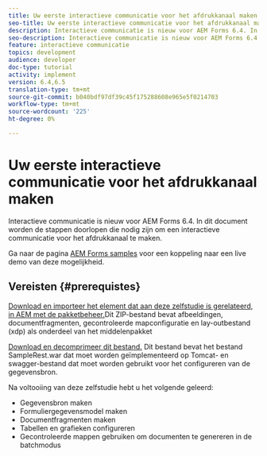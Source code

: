 ```yaml
---
title: Uw eerste interactieve communicatie voor het afdrukkanaal maken
seo-title: Uw eerste interactieve communicatie voor het afdrukkanaal maken
description: Interactieve communicatie is nieuw voor AEM Forms 6.4. In dit document worden de stappen doorlopen die nodig zijn om een interactieve communicatie voor het afdrukkanaal te maken.
seo-description: Interactieve communicatie is nieuw voor AEM Forms 6.4. In dit document worden de stappen doorlopen die nodig zijn om een interactieve communicatie voor het afdrukkanaal te maken.
feature: interactieve communicatie
topics: development
audience: developer
doc-type: tutorial
activity: implement
version: 6.4,6.5
translation-type: tm+mt
source-git-commit: b040bdf97df39c45f175288608e965e5f0214703
workflow-type: tm+mt
source-wordcount: '225'
ht-degree: 0%

---
```



# Uw eerste interactieve communicatie voor het afdrukkanaal maken

Interactieve communicatie is nieuw voor AEM Forms 6.4. In dit document worden de stappen doorlopen die nodig zijn om een interactieve communicatie voor het afdrukkanaal te maken.

Ga naar de pagina [AEM Forms samples](https://forms.enablementadobe.com/content/samples/samples.html?query=0) voor een koppeling naar een live demo van deze mogelijkheid.

## Vereisten {#prerequistes}

[Download en importeer het element dat aan deze zelfstudie is gerelateerd, in AEM met de pakketbeheer.](assets/gettingstartedassets.zip)Dit ZIP-bestand bevat afbeeldingen, documentfragmenten, gecontroleerde mapconfiguratie en lay-outbestand (xdp) als onderdeel van het middelenpakket

[Download en decomprimeer dit bestand.](assets/warfileandswaggerfile.zip) Dit bestand bevat het bestand SampleRest.war dat moet worden geïmplementeerd op Tomcat- en swagger-bestand dat moet worden gebruikt voor het configureren van de gegevensbron.

Na voltooiing van deze zelfstudie hebt u het volgende geleerd:

* Gegevensbron maken
* Formuliergegevensmodel maken
* Documentfragmenten maken
* Tabellen en grafieken configureren
* Gecontroleerde mappen gebruiken om documenten te genereren in de batchmodus

